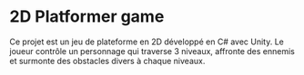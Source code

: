 # 2D Platformer game

Ce projet est un jeu de plateforme en 2D développé en C# avec Unity. Le joueur contrôle un personnage qui traverse 3 niveaux, affronte des ennemis et surmonte des obstacles divers à chaque niveaux.
